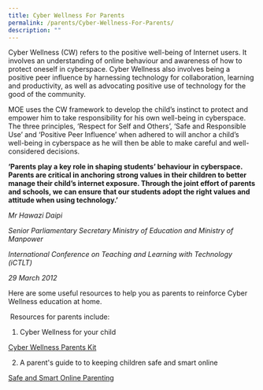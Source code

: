 ```yaml
---
title: Cyber Wellness For Parents
permalink: /parents/Cyber-Wellness-For-Parents/
description: ""
---
```

Cyber Wellness (CW) refers to the positive well-being of Internet users. It involves an understanding of online behaviour and awareness of how to protect oneself in cyberspace. Cyber Wellness also involves being a positive peer influence by harnessing technology for collaboration, learning and productivity, as well as advocating positive use of technology for the good of the community.

MOE uses the CW framework to develop the child’s instinct to protect and empower him to take responsibility for his own well-being in cyberspace. The three principles, ‘Respect for Self and Others’, ‘Safe and Responsible Use’ and ‘Positive Peer Influence’ when adhered to will anchor a child’s well-being in cyberspace as he will then be able to make careful and well-considered decisions.


**‘Parents play a key role in shaping students’ behaviour in cyberspace. Parents are critical in anchoring strong values in their children to better manage their child’s internet exposure. Through the joint effort of parents and schools, we can ensure that our students adopt the right values and attitude when using technology.’** 

_Mr Hawazi Daipi_

_Senior Parliamentary Secretary Ministry of Education and Ministry of Manpower_

_International Conference on Teaching and Learning with Technology (iCTLT)_

_29 March 2012_

Here are some useful resources to help you as parents to reinforce Cyber Wellness education at home.

 Resources for parents include:
 
 1. Cyber Wellness for your child 
 
 [Cyber Wellness Parents Kit]()
 
2. A parent's guide to to keeping children safe and smart online

[Safe and Smart Online Parenting]()